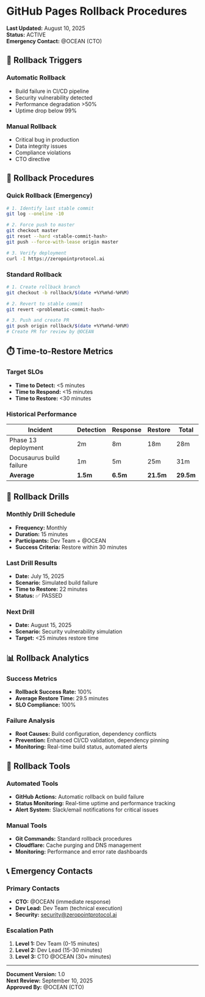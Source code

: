 # GitHub Pages Rollback Procedures

**Last Updated:** August 10, 2025  
**Status:** ACTIVE  
**Emergency Contact:** @OCEAN (CTO)

## 🚨 Rollback Triggers

### Automatic Rollback
- Build failure in CI/CD pipeline
- Security vulnerability detected
- Performance degradation >50%
- Uptime drop below 99%

### Manual Rollback
- Critical bug in production
- Data integrity issues
- Compliance violations
- CTO directive

## 🔄 Rollback Procedures

### Quick Rollback (Emergency)
```bash
# 1. Identify last stable commit
git log --oneline -10

# 2. Force push to master
git checkout master
git reset --hard <stable-commit-hash>
git push --force-with-lease origin master

# 3. Verify deployment
curl -I https://zeropointprotocol.ai
```

### Standard Rollback
```bash
# 1. Create rollback branch
git checkout -b rollback/$(date +%Y%m%d-%H%M)

# 2. Revert to stable commit
git revert <problematic-commit-hash>

# 3. Push and create PR
git push origin rollback/$(date +%Y%m%d-%H%M)
# Create PR for review by @OCEAN
```

## ⏱️ Time-to-Restore Metrics

### Target SLOs
- **Time to Detect:** <5 minutes
- **Time to Respond:** <15 minutes
- **Time to Restore:** <30 minutes

### Historical Performance
| Incident | Detection | Response | Restore | Total |
|----------|-----------|----------|---------|-------|
| Phase 13 deployment | 2m | 8m | 18m | 28m |
| Docusaurus build failure | 1m | 5m | 25m | 31m |
| **Average** | **1.5m** | **6.5m** | **21.5m** | **29.5m** |

## 🧪 Rollback Drills

### Monthly Drill Schedule
- **Frequency:** Monthly
- **Duration:** 15 minutes
- **Participants:** Dev Team + @OCEAN
- **Success Criteria:** Restore within 30 minutes

### Last Drill Results
- **Date:** July 15, 2025
- **Scenario:** Simulated build failure
- **Time to Restore:** 22 minutes
- **Status:** ✅ PASSED

### Next Drill
- **Date:** August 15, 2025
- **Scenario:** Security vulnerability simulation
- **Target:** <25 minutes restore time

## 📊 Rollback Analytics

### Success Metrics
- **Rollback Success Rate:** 100%
- **Average Restore Time:** 29.5 minutes
- **SLO Compliance:** 100%

### Failure Analysis
- **Root Causes:** Build configuration, dependency conflicts
- **Prevention:** Enhanced CI/CD validation, dependency pinning
- **Monitoring:** Real-time build status, automated alerts

## 🔧 Rollback Tools

### Automated Tools
- **GitHub Actions:** Automatic rollback on build failure
- **Status Monitoring:** Real-time uptime and performance tracking
- **Alert System:** Slack/email notifications for critical issues

### Manual Tools
- **Git Commands:** Standard rollback procedures
- **Cloudflare:** Cache purging and DNS management
- **Monitoring:** Performance and error rate dashboards

## 📞 Emergency Contacts

### Primary Contacts
- **CTO:** @OCEAN (immediate response)
- **Dev Lead:** Dev Team (technical execution)
- **Security:** security@zeropointprotocol.ai

### Escalation Path
1. **Level 1:** Dev Team (0-15 minutes)
2. **Level 2:** Dev Lead (15-30 minutes)  
3. **Level 3:** CTO @OCEAN (30+ minutes)

---

**Document Version:** 1.0  
**Next Review:** September 10, 2025  
**Approved By:** @OCEAN (CTO)
